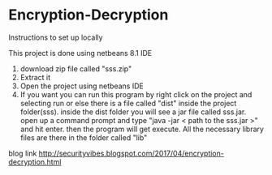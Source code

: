 # Encryption-Decryption

Instructions to set up locally

This project is done using netbeans 8.1 IDE

1. download zip file called "sss.zip"
2. Extract it
3. Open the project using netbeans IDE
4. If you want you can run this program by right click on the project and selecting run
or else there is a file called "dist" inside the project folder(sss).
inside the dist folder you will see a jar file called sss.jar.
open up a command prompt and type "java -jar < path to the sss.jar >" and hit enter. 
then the program will get execute. 
All the necessary library files are there in the folder called "lib"


blog link http://securityvibes.blogspot.com/2017/04/encryption-decryption.html


